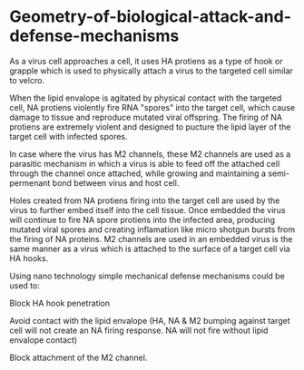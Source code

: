 # Geometry-of-biological-attack-and-defense-mechanisms
As a virus cell approaches a cell, it uses HA protiens as a type of hook or grapple which is used to physically attach a virus to the targeted cell similar to velcro.

When the lipid envalope is agitated by physical contact with the targeted cell, NA protiens violently fire RNA "spores" into the target cell, which cause damage to tissue and reproduce mutated viral offspring. The firing of NA protiens are extremely violent and designed to pucture the lipid layer of the target cell with infected spores.

In case where the virus has M2 channels, these M2 channels are used as a parasitic mechanism in which a virus is able to feed off the attached cell through the channel once attached, while growing and maintaining a semi-permenant bond between virus and host cell.

Holes created from NA protiens firing into the target cell are used by the virus to further embed itself into the cell tissue. Once embedded the virus will continue to fire NA spore protiens into the infected area, producing mutated viral spores and creating inflamation like micro shotgun bursts from the firing of NA proteins. M2 channels are used in an embedded virus is the same manner as a virus which is attached to the surface of a target cell via HA hooks.

Using nano technology simple mechanical defense mechanisms could be used to:

Block HA hook penetration

Avoid contact with the lipid envalope (HA, NA & M2 bumping against target cell will not create an NA firing response. NA will not fire without lipid envalope contact)

Block attachment of the M2 channel.
